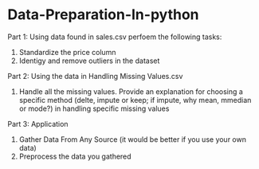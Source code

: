 # Data-Preparation-In-python

Part 1:
Using data found in sales.csv perfoem the following tasks:
1. Standardize the price column
2. Identigy and remove outliers in the dataset

Part 2:
Using the data in Handling Missing Values.csv
1. Handle all the missing values. Provide an explanation for choosing a specific method (delte, impute or keep; if impute, why mean, mmedian or mode?) in handling specific missing values

Part 3: Application
1. Gather Data From Any Source (it would be better if you use your own data)
2. Preprocess the data you gathered

